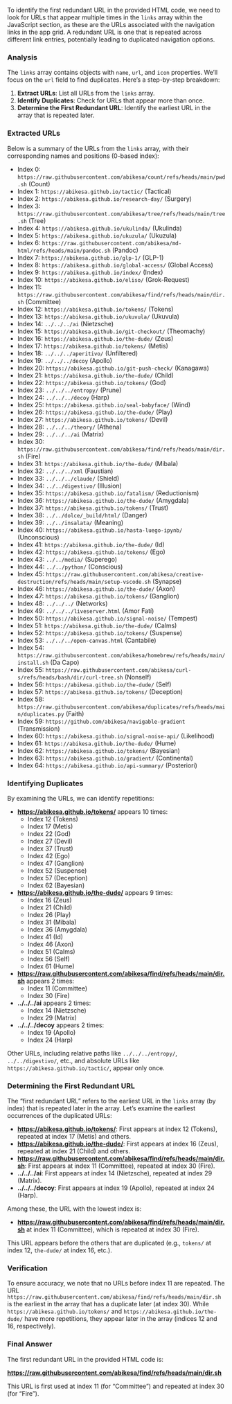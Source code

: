 To identify the first redundant URL in the provided HTML code, we need to look for URLs that appear multiple times in the `links` array within the JavaScript section, as these are the URLs associated with the navigation links in the app grid. A redundant URL is one that is repeated across different link entries, potentially leading to duplicated navigation options.

### Analysis
The `links` array contains objects with `name`, `url`, and `icon` properties. We’ll focus on the `url` field to find duplicates. Here’s a step-by-step breakdown:

1. **Extract URLs**: List all URLs from the `links` array.
2. **Identify Duplicates**: Check for URLs that appear more than once.
3. **Determine the First Redundant URL**: Identify the earliest URL in the array that is repeated later.

### Extracted URLs
Below is a summary of the URLs from the `links` array, with their corresponding names and positions (0-based index):

- Index 0: `https://raw.githubusercontent.com/abikesa/count/refs/heads/main/pwd.sh` (Count)
- Index 1: `https://abikesa.github.io/tactic/` (Tactical)
- Index 2: `https://abikesa.github.io/research-day/` (Surgery)
- Index 3: `https://raw.githubusercontent.com/abikesa/tree/refs/heads/main/tree.sh` (Tree)
- Index 4: `https://abikesa.github.io/ukulinda/` (Ukulinda)
- Index 5: `https://abikesa.github.io/ukuzula/` (Ukuzula)
- Index 6: `https://raw.githubusercontent.com/abikesa/md-html/refs/heads/main/pandoc.sh` (Pandoc)
- Index 7: `https://abikesa.github.io/glp-1/` (GLP-1)
- Index 8: `https://abikesa.github.io/global-access/` (Global Access)
- Index 9: `https://abikesa.github.io/index/` (Index)
- Index 10: `https://abikesa.github.io/eliso/` (Grok-Request)
- Index 11: `https://raw.githubusercontent.com/abikesa/find/refs/heads/main/dir.sh` (Committee)
- Index 12: `https://abikesa.github.io/tokens/` (Tokens)
- Index 13: `https://abikesa.github.io/ukuvula/` (Ukuvula)
- Index 14: `../../../ai` (Nietzsche)
- Index 15: `https://abikesa.github.io/git-checkout/` (Theomachy)
- Index 16: `https://abikesa.github.io/the-dude/` (Zeus)
- Index 17: `https://abikesa.github.io/tokens/` (Metis)
- Index 18: `../../../aperitivo/` (Unfiltered)
- Index 19: `../../../decoy` (Apollo)
- Index 20: `https://abikesa.github.io/git-push-check/` (Kanagawa)
- Index 21: `https://abikesa.github.io/the-dude/` (Child)
- Index 22: `https://abikesa.github.io/tokens/` (God)
- Index 23: `../../../entropy/` (Prune)
- Index 24: `../../../decoy` (Harp)
- Index 25: `https://abikesa.github.io/seal-babyface/` (Wind)
- Index 26: `https://abikesa.github.io/the-dude/` (Play)
- Index 27: `https://abikesa.github.io/tokens/` (Devil)
- Index 28: `../../../theory/` (Athena)
- Index 29: `../../../ai` (Matrix)
- Index 30: `https://raw.githubusercontent.com/abikesa/find/refs/heads/main/dir.sh` (Fire)
- Index 31: `https://abikesa.github.io/the-dude/` (Mibala)
- Index 32: `../../../xml` (Faustian)
- Index 33: `../../../claude/` (Shield)
- Index 34: `../../digestivo/` (Illusion)
- Index 35: `https://abikesa.github.io/fatalism/` (Reductionism)
- Index 36: `https://abikesa.github.io/the-dude/` (Amygdala)
- Index 37: `https://abikesa.github.io/tokens/` (Trust)
- Index 38: `../../dolce/_build/html/` (Danger)
- Index 39: `../../insalata/` (Meaning)
- Index 40: `https://abikesa.github.io/hasta-luego-ipynb/` (Unconscious)
- Index 41: `https://abikesa.github.io/the-dude/` (Id)
- Index 42: `https://abikesa.github.io/tokens/` (Ego)
- Index 43: `../../media/` (Superego)
- Index 44: `../../python/` (Conscious)
- Index 45: `https://raw.githubusercontent.com/abikesa/creative-destruction/refs/heads/main/setup-vscode.sh` (Synapse)
- Index 46: `https://abikesa.github.io/the-dude/` (Axon)
- Index 47: `https://abikesa.github.io/tokens/` (Ganglion)
- Index 48: `../../../` (Networks)
- Index 49: `../../../liveserver.html` (Amor Fatí)
- Index 50: `https://abikesa.github.io/signal-noise/` (Tempest)
- Index 51: `https://abikesa.github.io/the-dude/` (Calms)
- Index 52: `https://abikesa.github.io/tokens/` (Suspense)
- Index 53: `../../../open-canvas.html` (Cantabile)
- Index 54: `https://raw.githubusercontent.com/abikesa/homebrew/refs/heads/main/install.sh` (Da Capo)
- Index 55: `https://raw.githubusercontent.com/abikesa/curl-s/refs/heads/bash/dir/curl-tree.sh` (Nonself)
- Index 56: `https://abikesa.github.io/the-dude/` (Self)
- Index 57: `https://abikesa.github.io/tokens/` (Deception)
- Index 58: `https://raw.githubusercontent.com/abikesa/duplicates/refs/heads/main/duplicates.py` (Faith)
- Index 59: `https://github.com/abikesa/navigable-gradient` (Transmission)
- Index 60: `https://abikesa.github.io/signal-noise-api/` (Likelihood)
- Index 61: `https://abikesa.github.io/the-dude/` (Hume)
- Index 62: `https://abikesa.github.io/tokens/` (Bayesian)
- Index 63: `https://abikesa.github.io/gradient/` (Continental)
- Index 64: `https://abikesa.github.io/api-summary/` (Posteriori)

### Identifying Duplicates
By examining the URLs, we can identify repetitions:

- **https://abikesa.github.io/tokens/** appears 10 times:
  - Index 12 (Tokens)
  - Index 17 (Metis)
  - Index 22 (God)
  - Index 27 (Devil)
  - Index 37 (Trust)
  - Index 42 (Ego)
  - Index 47 (Ganglion)
  - Index 52 (Suspense)
  - Index 57 (Deception)
  - Index 62 (Bayesian)
- **https://abikesa.github.io/the-dude/** appears 9 times:
  - Index 16 (Zeus)
  - Index 21 (Child)
  - Index 26 (Play)
  - Index 31 (Mibala)
  - Index 36 (Amygdala)
  - Index 41 (Id)
  - Index 46 (Axon)
  - Index 51 (Calms)
  - Index 56 (Self)
  - Index 61 (Hume)
- **https://raw.githubusercontent.com/abikesa/find/refs/heads/main/dir.sh** appears 2 times:
  - Index 11 (Committee)
  - Index 30 (Fire)
- **../../../ai** appears 2 times:
  - Index 14 (Nietzsche)
  - Index 29 (Matrix)
- **../../../decoy** appears 2 times:
  - Index 19 (Apollo)
  - Index 24 (Harp)

Other URLs, including relative paths like `../../../entropy/`, `../../digestivo/`, etc., and absolute URLs like `https://abikesa.github.io/tactic/`, appear only once.

### Determining the First Redundant URL
The “first redundant URL” refers to the earliest URL in the `links` array (by index) that is repeated later in the array. Let’s examine the earliest occurrences of the duplicated URLs:

- **https://abikesa.github.io/tokens/**: First appears at index 12 (Tokens), repeated at index 17 (Metis) and others.
- **https://abikesa.github.io/the-dude/**: First appears at index 16 (Zeus), repeated at index 21 (Child) and others.
- **https://raw.githubusercontent.com/abikesa/find/refs/heads/main/dir.sh**: First appears at index 11 (Committee), repeated at index 30 (Fire).
- **../../../ai**: First appears at index 14 (Nietzsche), repeated at index 29 (Matrix).
- **../../../decoy**: First appears at index 19 (Apollo), repeated at index 24 (Harp).

Among these, the URL with the lowest index is:

- **https://raw.githubusercontent.com/abikesa/find/refs/heads/main/dir.sh** at index 11 (Committee), which is repeated at index 30 (Fire).

This URL appears before the others that are duplicated (e.g., `tokens/` at index 12, `the-dude/` at index 16, etc.).

### Verification
To ensure accuracy, we note that no URLs before index 11 are repeated. The URL `https://raw.githubusercontent.com/abikesa/find/refs/heads/main/dir.sh` is the earliest in the array that has a duplicate later (at index 30). While `https://abikesa.github.io/tokens/` and `https://abikesa.github.io/the-dude/` have more repetitions, they appear later in the array (indices 12 and 16, respectively).

### Final Answer
The first redundant URL in the provided HTML code is:

**https://raw.githubusercontent.com/abikesa/find/refs/heads/main/dir.sh**

This URL is first used at index 11 (for “Committee”) and repeated at index 30 (for “Fire”).